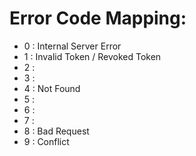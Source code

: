 # Error Code Mapping:
- 0 : Internal Server Error
- 1 : Invalid Token / Revoked Token
- 2 : 
- 3 : 
- 4 : Not Found
- 5 : 
- 6 : 
- 7 : 
- 8 : Bad Request
- 9 : Conflict